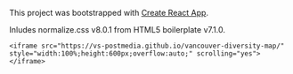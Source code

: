 This project was bootstrapped with [Create React App](https://github.com/facebook/create-react-app).

Inludes normalize.css v8.0.1 from HTML5 boilerplate v7.1.0.

`<iframe src="https://vs-postmedia.github.io/vancouver-diversity-map/" style="width:100%;height:600px;overflow:auto;" scrolling="yes"></iframe>`